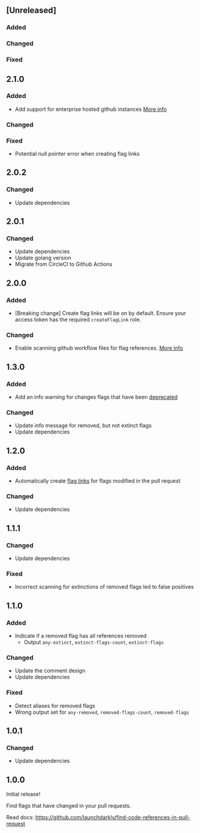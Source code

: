## [Unreleased]

### Added

### Changed

### Fixed

## 2.1.0

### Added

- Add support for enterprise hosted github instances [More info](https://github.com/launchdarkly/find-code-references-in-pull-request/issues/102)

### Changed

### Fixed

 - Potential null pointer error when creating flag links

## 2.0.2

### Changed

- Update dependencies

## 2.0.1

### Changed

- Update dependencies
- Update golang version
- Migrate from CircleCI to Github Actions

## 2.0.0

### Added

- [Breaking change] Create flag links will be on by default. Ensure your access token has the required `createFlagLink` role.

### Changed

- Enable scanning github workflow files for flag references. [More info](https://github.com/launchdarkly/ld-find-code-refs/pull/441)

## 1.3.0

### Added

- Add an info warning for changes flags that have been [deprecated](https://docs.launchdarkly.com/home/code/flag-archive#deprecating-flags)

### Changed

- Update info message for removed, but not extinct flags
- Update dependencies

## 1.2.0

### Added

- Automatically create [flag links](https://docs.launchdarkly.com/home/organize/links) for flags modified in the pull request

### Changed

- Update dependencies

## 1.1.1

### Changed

- Update dependencies

### Fixed

- Incorrect scanning for extinctions of removed flags led to false positives

## 1.1.0

### Added

- Indicate if a removed flag has all references removed
  - Output `any-extinct`, `extinct-flags-count`, `extinct-flags`

### Changed

- Update the comment design
- Update dependencies

### Fixed

- Detect aliases for removed flags
- Wrong output set for `any-removed`, `removed-flags-count`, `removed-flags`

## 1.0.1

### Changed

- Update dependencies

## 1.0.0

Initial release!

Find flags that have changed in your pull requests.

Read docs: https://github.com/launchdarkly/find-code-references-in-pull-request 
